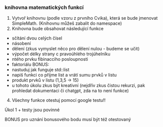 ### knihovna matematických funkcí
1. Vytvoř knihovnu (podle vzoru z prvního Cvika), která se bude jmenovat SimpleMath.
(Knihovnu můžeš zabalit do namespace)
3. Knihovna bude obsahovat následující funkce
- sčítání dvou celých čísel
- násobení
- dělení (zkus vymyslet něco pro dělení nulou - budeme se učit)
- výpočet délky strany c pravoúhlého trojúhelníku
- ntého prvku fibinacciho posloupnosti
- faktoriálu
BONUS:
- nastuduj jak funguje std::list
- napiš funkci co přijme list a vrátí sumu prvků v listu
- produkt prvků v listu (1,3,5 -> 15)
- u tohoto úkolu zkus být kreativní (nejdřív zkus čistou rekurzi, pak prohledat dokumentaci či chatgpt, zda na to není funkce)
4. Všechny funkce otestuj pomocí google testu!!

Úkol 1 + testy jsou povinné

BONUS pro uznání bonusového bodu musí být též otestovaný
